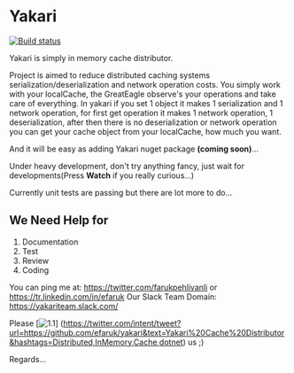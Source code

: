 Yakari
======

[![Build status](https://ci.appveyor.com/api/projects/status/0e86yl55qxo81xkr?svg=true)](https://ci.appveyor.com/project/efaruk/yakari)

Yakari is simply in memory cache distributor.

Project is aimed to reduce distributed caching systems serialization/deserialization and network operation costs.
You simply work with your localCache, the GreatEagle observe's your operations and take care of everything.
In yakari if you set 1 object it makes 1 serialization and 1 network operation, for first get operation it makes 1 network operation, 1 deserialization, after then there is no deserialization or network operation you can get your cache object from your localCache, how much you want. 

And it will be easy as adding Yakari nuget package **(coming soon)**...

Under heavy development, don't try anything fancy, just wait for developments(Press **Watch** if you really curious...)

Currently unit tests are passing but there are lot more to do...

We Need Help for
---

1. Documentation
2. Test
3. Review
4. Coding

You can ping me at: https://twitter.com/farukpehlivanli or https://tr.linkedin.com/in/efaruk
Our Slack Team Domain: https://yakariteam.slack.com/


[1.1]: http://i.imgur.com/wWzX9uB.png

Please [![1.1]] (https://twitter.com/intent/tweet?url=https://github.com/efaruk/yakari&text=Yakari%20Cache%20Distributor&hashtags=Distributed,InMemory,Cache,dotnet) us ;)

Regards...
